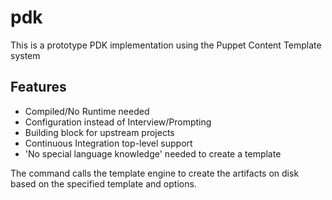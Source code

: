 # pdk

This is a prototype PDK implementation using the Puppet Content Template system

## Features

- Compiled/No Runtime needed
- Configuration instead of Interview/Prompting
- Building block for upstream projects
- Continuous Integration top-level support
- 'No special language knowledge' needed to create a template

The command calls the template engine to create the artifacts on disk based on the specified template and options.
